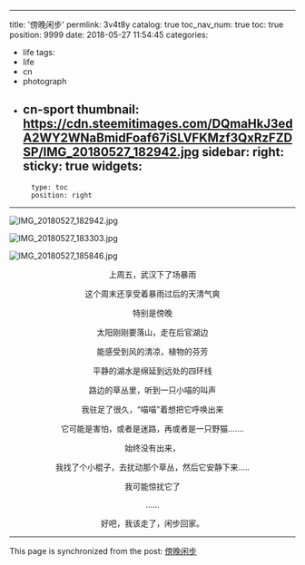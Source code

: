 
---
title: '傍晚闲步'
permlink: 3v4t8y
catalog: true
toc_nav_num: true
toc: true
position: 9999
date: 2018-05-27 11:54:45
categories:
- life
tags:
- life
- cn
- photograph
- cn-sport
thumbnail: https://cdn.steemitimages.com/DQmaHkJ3edA2WY2WNaBmidFoaf67iSLVFKMzf3QxRzFZDSP/IMG_20180527_182942.jpg
sidebar:
    right:
        sticky: true
widgets:
    -
        type: toc
        position: right
---


![IMG_20180527_182942.jpg](https://cdn.steemitimages.com/DQmaHkJ3edA2WY2WNaBmidFoaf67iSLVFKMzf3QxRzFZDSP/IMG_20180527_182942.jpg)

![IMG_20180527_183303.jpg](https://cdn.steemitimages.com/DQmbWLYhBevMcRUSpE4HNkR7hBJt4GRK2ZtUk3GhrRvZYpk/IMG_20180527_183303.jpg)

![IMG_20180527_185846.jpg](https://cdn.steemitimages.com/DQmR4wqwGtRW1zv1gfiPxG4PVYH3EirPJjDsqvbiKJ3tQYq/IMG_20180527_185846.jpg)


<center>

上周五，武汉下了场暴雨

这个周末还享受着暴雨过后的天清气爽

特别是傍晚

太阳刚刚要落山，走在后官湖边

能感受到风的清凉，植物的芬芳

平静的湖水是绵延到远处的四环线

路边的草丛里，听到一只小喵的叫声

我驻足了很久，“喵喵”着想把它呼唤出来

它可能是害怕，或者是迷路，再或者是一只野猫.......

始终没有出来，

我找了个小棍子，去扰动那个草丛，然后它安静下来.....

我可能惊扰它了

......

好吧，我该走了，闲步回家。


</center>

- - -

This page is synchronized from the post: [傍晚闲步](https://steemit.com/@yellowbird/3v4t8y)
